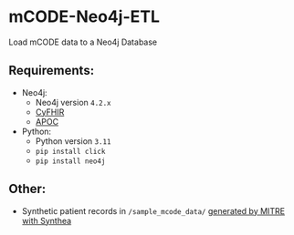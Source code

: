 # mCODE-Neo4j-ETL
Load mCODE data to a Neo4j Database

## Requirements:
- Neo4j:
  - Neo4j version `4.2.x`
  - [CyFHIR](https://github.com/Optum/CyFHIR#how-to-use-cyfhir)
  - [APOC](https://github.com/neo4j-contrib/neo4j-apoc-procedures/releases)
- Python:
  - Python version `3.11`
  - `pip install click`
  - `pip install neo4j`

## Other:
- Synthetic patient records in `/sample_mcode_data/` [generated by MITRE with Synthea](https://confluence.hl7.org/pages/viewpage.action?pageId=80119851#mCODETestData-SyntheaSyntheticDataforTestingmCODE-basedapplications)
